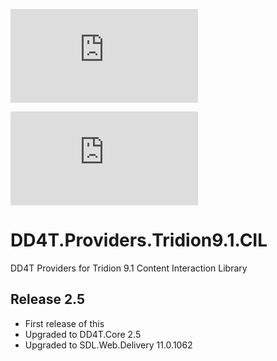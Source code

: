 [![AppVeyor](https://ci.appveyor.com/api/projects/status/github/dd4t/DD4T.Providers.Tridion9.CIL?branch=master&svg=true&passingText=master)](https://ci.appveyor.com/project/DD4T/dd4t-providers-tridion9-cil)

[![AppVeyor](https://ci.appveyor.com/api/projects/status/github/dd4t/DD4T.Providers.Tridion9.CIL?branch=develop&svg=true&passingText=develop)](https://ci.appveyor.com/project/DD4T/dd4t-providers-tridion9-cil)

# DD4T.Providers.Tridion9.1.CIL
DD4T Providers for Tridion 9.1 Content Interaction Library

## Release 2.5

- First release of this 
- Upgraded to DD4T.Core 2.5
- Upgraded to SDL.Web.Delivery 11.0.1062